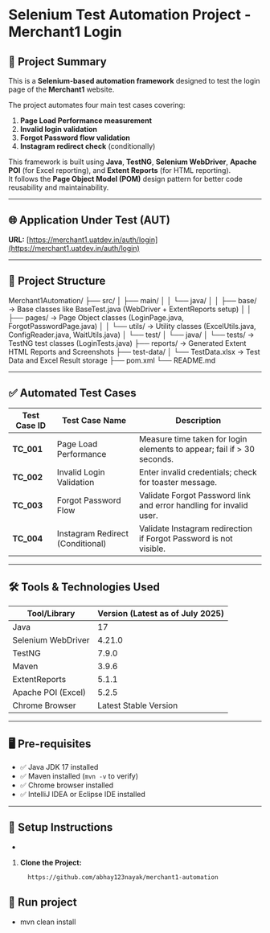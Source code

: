 # Selenium Test Automation Project - Merchant1 Login

## 📄 Project Summary

This is a **Selenium-based automation framework** designed to test the login page of the **Merchant1** website.

The project automates four main test cases covering:
1. **Page Load Performance measurement**
2. **Invalid login validation**
3. **Forgot Password flow validation**
4. **Instagram redirect check** (conditionally)

This framework is built using **Java**, **TestNG**, **Selenium WebDriver**, **Apache POI** (for Excel reporting), and **Extent Reports** (for HTML reporting).  
It follows the **Page Object Model (POM)** design pattern for better code reusability and maintainability.

---

## 🌐 Application Under Test (AUT)

**URL:** [https://merchant1.uatdev.in/auth/login](https://merchant1.uatdev.in/auth/login)

---

## 📁 Project Structure

Merchant1Automation/
├── src/
│ ├── main/
│ │ └── java/
│ │ ├── base/ -> Base classes like BaseTest.java (WebDriver + ExtentReports setup)
│ │ ├── pages/ -> Page Object classes (LoginPage.java, ForgotPasswordPage.java)
│ │ └── utils/ -> Utility classes (ExcelUtils.java, ConfigReader.java, WaitUtils.java)
│ └── test/
│ └── java/
│ └── tests/ -> TestNG test classes (LoginTests.java)
├── reports/ -> Generated Extent HTML Reports and Screenshots
├── test-data/
│ └── TestData.xlsx -> Test Data and Excel Result storage
├── pom.xml
└── README.md


---

## ✅ Automated Test Cases

| Test Case ID | Test Case Name                  | Description                                                              |
|-------------|-----------------------------------|--------------------------------------------------------------------------|
| **TC_001**  | Page Load Performance            | Measure time taken for login elements to appear; fail if > 30 seconds.    |
| **TC_002**  | Invalid Login Validation         | Enter invalid credentials; check for toaster message.                    |
| **TC_003**  | Forgot Password Flow             | Validate Forgot Password link and error handling for invalid user.       |
| **TC_004**  | Instagram Redirect (Conditional) | Validate Instagram redirection if Forgot Password is not visible.        |

---

## 🛠 Tools & Technologies Used

| Tool/Library          | Version (Latest as of July 2025) |
|-----------------------|-----------------------------------|
| Java                  | 17                                |
| Selenium WebDriver     | 4.21.0                            |
| TestNG                | 7.9.0                             |
| Maven                 | 3.9.6                             |
| ExtentReports         | 5.1.1                             |
| Apache POI (Excel)     | 5.2.5                             |
| Chrome Browser        | Latest Stable Version             |

---

## 🖥 Pre-requisites

- ✅ Java JDK 17 installed
- ✅ Maven installed (`mvn -v` to verify)
- ✅ Chrome browser installed
- ✅ IntelliJ IDEA or Eclipse IDE installed

---

## 🚀 Setup Instructions

- 
1. **Clone the Project:**

   ```bash
     https://github.com/abhay123nayak/merchant1-automation
## 🚀 Run project

- mvn clean install